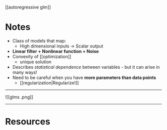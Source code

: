 [[autoregressive glm]]

# Notes
- Class of models that map:
	- High dimensional inputs -> Scalar output
- **Linear filter + Nonlinear function + Noise**
- Convexity of [[optimization]]
	- unique solution
- Describes *statistical dependence* between variables - but it can arise in many ways!
- Need to be careful when you have **more parameters than data points**
	- [[regularization|Regularize!]]
---
![[glms .png]]

---


# Resources